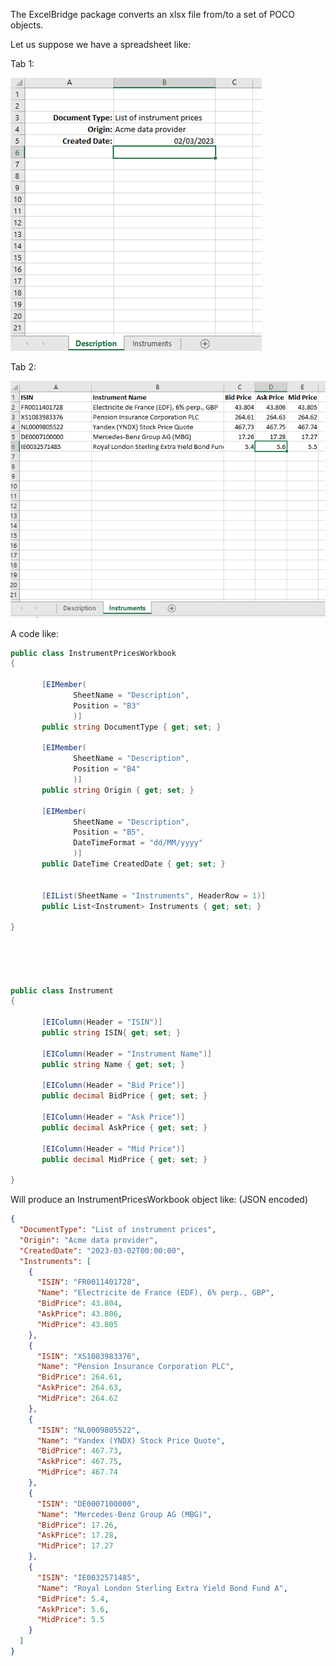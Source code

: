 ﻿
The ExcelBridge package converts an xlsx file from/to a set of POCO objects. 

Let us suppose we have a spreadsheet like: 

 

Tab 1: 

![Tab 1](https://raw.githubusercontent.com/TidewayInvestmentPartners/ExcelBridge/master/img/tab%201.png)  


 

Tab 2: 

![Tab 2](https://raw.githubusercontent.com/TidewayInvestmentPartners/ExcelBridge/master/img/tab%202.png)  
 

 

A code like: 

 
```cs
public class InstrumentPricesWorkbook 
{ 

       [EIMember( 
              SheetName = "Description", 
              Position = "B3" 
              )] 
       public string DocumentType { get; set; } 

       [EIMember( 
              SheetName = "Description", 
              Position = "B4" 
              )] 
       public string Origin { get; set; } 

       [EIMember( 
              SheetName = "Description", 
              Position = "B5", 
              DateTimeFormat = "dd/MM/yyyy" 
              )] 
       public DateTime CreatedDate { get; set; } 


       [EIList(SheetName = "Instruments", HeaderRow = 1)] 
       public List<Instrument> Instruments { get; set; } 

} 

 

 

public class Instrument 
{ 

       [EIColumn(Header = "ISIN")] 
       public string ISIN{ get; set; } 

       [EIColumn(Header = "Instrument Name")] 
       public string Name { get; set; } 

       [EIColumn(Header = "Bid Price")] 
       public decimal BidPrice { get; set; } 

       [EIColumn(Header = "Ask Price")] 
       public decimal AskPrice { get; set; } 

       [EIColumn(Header = "Mid Price")] 
       public decimal MidPrice { get; set; } 

} 
```

 

 

Will produce an InstrumentPricesWorkbook object like: (JSON encoded)


```json
{
  "DocumentType": "List of instrument prices",
  "Origin": "Acme data provider",
  "CreatedDate": "2023-03-02T00:00:00",
  "Instruments": [
    {
      "ISIN": "FR0011401728",
      "Name": "Electricite de France (EDF), 6% perp., GBP",
      "BidPrice": 43.804,
      "AskPrice": 43.806,
      "MidPrice": 43.805
    },
    {
      "ISIN": "XS1083983376",
      "Name": "Pension Insurance Corporation PLC",
      "BidPrice": 264.61,
      "AskPrice": 264.63,
      "MidPrice": 264.62
    },
    {
      "ISIN": "NL0009805522",
      "Name": "Yandex (YNDX) Stock Price Quote",
      "BidPrice": 467.73,
      "AskPrice": 467.75,
      "MidPrice": 467.74
    },
    {
      "ISIN": "DE0007100000",
      "Name": "Mercedes-Benz Group AG (MBG)",
      "BidPrice": 17.26,
      "AskPrice": 17.28,
      "MidPrice": 17.27
    },
    {
      "ISIN": "IE0032571485",
      "Name": "Royal London Sterling Extra Yield Bond Fund A",
      "BidPrice": 5.4,
      "AskPrice": 5.6,
      "MidPrice": 5.5
    }
  ]
}
```
